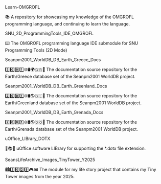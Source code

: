
Learn-OMGROFL

📚️ A repository for showcasing my knowledge of the OMGROFL programming language, and continuing to learn the language. 

SNU_2D_ProgrammingTools_IDE_OMGROFL

⌨️ The OMGROFL programming language IDE submodule for SNU Programming Tools (2D Mode)

Seanpm2001_WorldDB_DB_Earth_Greece_Docs

2️⃣️0️⃣️0️⃣️1️⃣️🌐️🛢️🌍️🇬🇷️📖️ The documentation source repository for the Earth/Greece database set of the Seanpm2001 WorldDB project. 

Seanpm2001_WorldDB_DB_Earth_Greenland_Docs

2️⃣️0️⃣️0️⃣️1️⃣️🌐️🛢️🌎️🇬🇱️📖️ The documentation source repository for the Earth/Greenland database set of the Seanpm2001 WorldDB project. 

Seanpm2001_WorldDB_DB_Earth_Grenada_Docs

2️⃣️0️⃣️0️⃣️1️⃣️🌐️🛢️🌎️🇩🇴️📖️ The documentation source repository for the Earth/Grenada database set of the Seanpm2001 WorldDB project. 

uOffice_LIBrary_DOTX

📙️📚️💾️ uOffice software LIBrary for supporting the *.dotx file extension.

SeansLifeArchive_Images_TinyTower_Y2025

🏙️2️⃣️0️⃣️2️⃣️5️⃣️🎮️🖼️ The module for my life story project that contains my Tiny Tower images from the year 2025.


